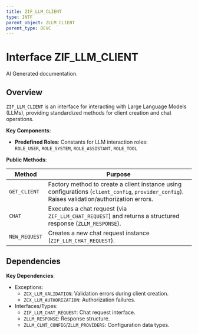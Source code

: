 ```yaml
---
title: ZIF_LLM_CLIENT
type: INTF
parent_object: ZLLM_CLIENT
parent_type: DEVC
---
```


# Interface ZIF_LLM_CLIENT

AI Generated documentation.

## Overview  

`ZIF_LLM_CLIENT` is an interface for interacting with Large Language Models (LLMs), providing standardized methods for client creation and chat operations.  

**Key Components**:  

- **Predefined Roles**: Constants for LLM interaction roles:  
  `ROLE_USER`, `ROLE_SYSTEM`, `ROLE_ASSISTANT`, `ROLE_TOOL`  

**Public Methods**:  

| Method | Purpose |  
|--------|---------|  
| `GET_CLIENT` | Factory method to create a client instance using configurations (`client_config`, `provider_config`). Raises validation/authorization errors. |  
| `CHAT` | Executes a chat request (via `ZIF_LLM_CHAT_REQUEST`) and returns a structured response (`ZLLM_RESPONSE`). |  
| `NEW_REQUEST` | Creates a new chat request instance (`ZIF_LLM_CHAT_REQUEST`). |  

## Dependencies  

**Key Dependencies**:  

- Exceptions:  
  - `ZCX_LLM_VALIDATION`: Validation errors during client creation.  
  - `ZCX_LLM_AUTHORIZATION`: Authorization failures.  
- Interfaces/Types:  
  - `ZIF_LLM_CHAT_REQUEST`: Chat request interface.  
  - `ZLLM_RESPONSE`: Response structure.  
  - `ZLLM_CLNT_CONFIG`/`ZLLM_PROVIDERS`: Configuration data types.
